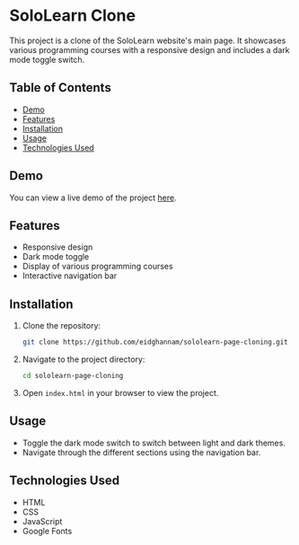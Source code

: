 # SoloLearn Clone

This project is a clone of the SoloLearn website's main page. It showcases various programming courses with a responsive design and includes a dark mode toggle switch.

## Table of Contents

- [Demo](#demo)
- [Features](#features)
- [Installation](#installation)
- [Usage](#usage)
- [Technologies Used](#technologies-used)

## Demo

You can view a live demo of the project [here](https://eidghannam.github.io./sololearn-page-cloning/).

## Features

- Responsive design
- Dark mode toggle
- Display of various programming courses
- Interactive navigation bar

## Installation

1. Clone the repository:

    ```bash
    git clone https://github.com/eidghannam/sololearn-page-cloning.git
    ```

2. Navigate to the project directory:

    ```bash
    cd sololearn-page-cloning
    ```

3. Open `index.html` in your browser to view the project.

## Usage

- Toggle the dark mode switch to switch between light and dark themes.
- Navigate through the different sections using the navigation bar.

## Technologies Used

- HTML
- CSS
- JavaScript
- Google Fonts
